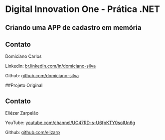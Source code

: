 # Digital Innovation One - Prática .NET

## Criando uma APP de cadastro em memória


## Contato
Domiciano Carlos

Linkedin:  [br.linkedin.com/in/domiciano-silva](http://br.linkedin.com/in/domiciano-silva)

Github:  [github.com/domiciano-silva](https://github.com/domiciano-silva)



##Projeto Original
## Contato
Eliézer Zarpelão


YouTube:  [youtube.com/channel/UC47RD-s-U6fpKTY0soIUn6g](https://www.youtube.com/channel/UC47RD-s-U6fpKTY0soIUn6g/featured?view_as=subscriber)


Github:  [github.com/elizarp](https://github.com/elizarp)
